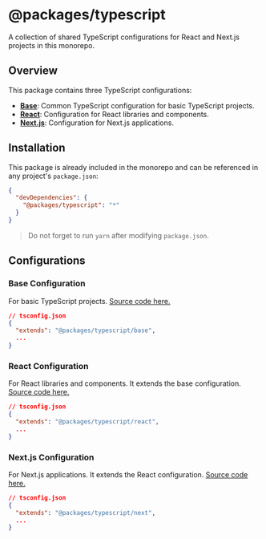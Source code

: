 # @packages/typescript

A collection of shared TypeScript configurations for React and Next.js projects in this monorepo.

## Overview

This package contains three TypeScript configurations:

- **[Base](./src/base.json)**: Common TypeScript configuration for basic TypeScript projects.
- **[React](./src/react.json)**: Configuration for React libraries and components.
- **[Next.js](./src/next.json)**: Configuration for Next.js applications.

## Installation

This package is already included in the monorepo and can be referenced in any project's `package.json`:

```json
{
  "devDependencies": {
    "@packages/typescript": "*"
  }
}
```

> Do not forget to run `yarn` after modifying `package.json`.

## Configurations

### Base Configuration

For basic TypeScript projects.
[Source code here.](./src/base.json)

```json
// tsconfig.json
{
  "extends": "@packages/typescript/base",
  ...
}
```

### React Configuration

For React libraries and components. It extends the base configuration.
[Source code here.](./src/react.json)

```json
// tsconfig.json
{
  "extends": "@packages/typescript/react",
  ...
}
```

### Next.js Configuration

For Next.js applications. It extends the React configuration.
[Source code here.](./src/next.json)

```json
// tsconfig.json
{
  "extends": "@packages/typescript/next",
  ...
}
```

